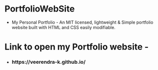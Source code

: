 # PortfolioWebSite
- My Personal Portfolio - An MIT licensed, lightweight & Simple portfolio website built with HTML and CSS easily modifiable.


# Link to open my Portfolio website - 

- <h3> https://veerendra-k.github.io/ </h3>
